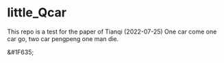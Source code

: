 # little_Qcar
This repo is a test for the paper of Tianqi (2022-07-25)
 One car come one car go, two car pengpeng one man die. <p>&#1F635;</p>
